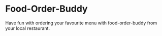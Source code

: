 # Food-Order-Buddy

Have fun with ordering your favourite menu with food-order-buddy from your local restaurant. 